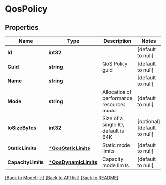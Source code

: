 # QosPolicy

## Properties
Name | Type | Description | Notes
------------ | ------------- | ------------- | -------------
**Id** | **int32** |  | [default to null]
**Guid** | **string** | QoS Policy guid | [default to null]
**Name** | **string** |  | [default to null]
**Mode** | **string** | Allocation of performance resources mode | [default to null]
**IoSizeBytes** | **int32** | Size of a single IO, default is 64K | [optional] [default to null]
**StaticLimits** | [***QosStaticLimits**](QOSStaticLimits.md) | Static mode limits | [default to null]
**CapacityLimits** | [***QosDynamicLimits**](QOSDynamicLimits.md) | Capacity mode limits | [default to null]

[[Back to Model list]](../README.md#documentation-for-models) [[Back to API list]](../README.md#documentation-for-api-endpoints) [[Back to README]](../README.md)


